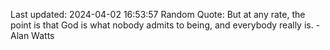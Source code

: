 Last updated: 2024-04-02 16:53:57
Random Quote: But at any rate, the point is that God is what nobody admits to being, and everybody really is. - Alan Watts